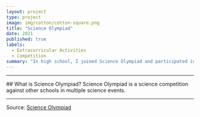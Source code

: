 ```yaml
---
layout: project
type: project
image: img/cotton/cotton-square.png
title: "Science Olympiad"
date: 2021
published: true
labels:
  - Extracurricular Activities
  - Competition
summary: "In high school, I joined Science Olympiad and participated in many events."
---
```


<hr>
## What is Science Olympiad?
Science Olympiad is a science competition against other schools in multiple science events.


<hr>

Source: [Science Olympiad](https://www.soinc.org)